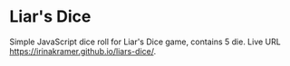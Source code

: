 # Liar's Dice

Simple JavaScript dice roll for Liar's Dice game, contains 5 die.
Live URL https://irinakramer.github.io/liars-dice/.
